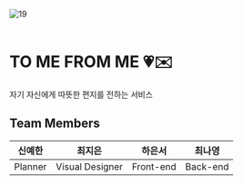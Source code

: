 ![19](https://github.com/user-attachments/assets/d99e8ea0-4982-4355-8246-90ad51d87deb)
<br/>
<br/>

# TO ME FROM ME 💗✉️
자기 자신에게 따뜻한 편지를 전하는 서비스
<br/>


## Team Members
| 신예한 | 최지은 | 하은서 | 최나영 |
|:------:|:------:|:------:|:------:|
| Planner | Visual Designer | Front-end | Back-end |
